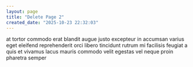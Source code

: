 ```yaml
---
layout: page
title: "Delete Page 2"
created_date: "2025-10-23 22:32:03"
---
```


at tortor commodo erat blandit augue justo excepteur in accumsan varius eget eleifend reprehenderit orci libero tincidunt rutrum mi facilisis feugiat a quis et vivamus lacus mauris commodo velit egestas vel neque proin pharetra semper 
